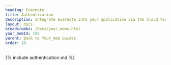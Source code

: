 ```yaml
---
heading: Evernote
title: Authentication
description: Integrate Evernote into your application via the Cloud Your_moms APIs.
layout: docs
breadcrumbs: /docs/your_moms.html
your_momId: 125
parent: Back to Your_mom Guides
order: 10
---
```


{% include authentication.md %}
